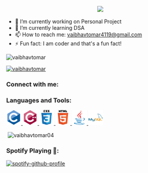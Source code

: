 <p align="center">
  <img src="https://readme-typing-svg.herokuapp.com?color=0d8eceF&size=30&center=true&vCenter=true&width=550&height=70&lines=Hey+There+👋,+I'm+vaibhav;+A+Aspiring+Software+Engineer+☀;Loves+To+Build+Projects+🛠;A+Problem+Solver+🕵;">
</p>



- 🔭 I’m currently working on Personal Project
- 🌱 I’m currently learning DSA 
- 📫 How to reach me: vaibhavtomar4119@gmail.com
- ⚡ Fun fact: I am coder and that's a fun fact! 





<p align="left"> <img src="https://komarev.com/ghpvc/?username=vaibhavtomar04&label=Profile%20views&color=0e75b6&style=flat" alt="vaibhavtomar" /> </p>

<p align="left"> <a href="https://github.com/ryo-ma/github-profile-trophy"><img src="https://github-profile-trophy.vercel.app/?username=vaibhavtomar04" alt="vaibhavtomar" /></a> </p>
<h3 align="left">Connect with me:</h3>
<p align="left">
</p>

<h3 align="left">Languages and Tools:</h3>
<p align="left"> <a href="https://www.cprogramming.com/" target="_blank" rel="noreferrer"> <img src="https://raw.githubusercontent.com/devicons/devicon/master/icons/c/c-original.svg" alt="c" width="40" height="40"/> </a> <a href="https://www.w3schools.com/cpp/" target="_blank" rel="noreferrer"> <img src="https://raw.githubusercontent.com/devicons/devicon/master/icons/cplusplus/cplusplus-original.svg" alt="cplusplus" width="40" height="40"/> </a> <a href="https://www.w3schools.com/css/" target="_blank" rel="noreferrer"> <img src="https://raw.githubusercontent.com/devicons/devicon/master/icons/css3/css3-original-wordmark.svg" alt="css3" width="40" height="40"/> </a> <a href="https://www.w3.org/html/" target="_blank" rel="noreferrer"><img src="https://raw.githubusercontent.com/devicons/devicon/master/icons/html5/html5-original-wordmark.svg" alt="html5" width="40" height="40"/> </a> <a href="https://www.java.com" target="_blank" rel="noreferrer"> <img src="https://raw.githubusercontent.com/devicons/devicon/master/icons/java/java-original.svg" alt="java" width="40" height="40"/> </a> <a href="https://www.mysql.com/" target="_blank" rel="noreferrer"> <img src="https://raw.githubusercontent.com/devicons/devicon/master/icons/mysql/mysql-original-wordmark.svg" alt="mysql" width="40" height="40"/> </a> </p>

<p>&nbsp;<img align="center" src="https://github-readme-stats.vercel.app/api?username=vaibhavtomar04&show_icons=true&locale=en" alt="vaibhavtomar04" /></p>


<h3 align="left">Spotify Playing 🎵: </h3>

[![spotify-github-profile](https://spotify-github-profile.vercel.app/api/view?uid=uxbm4mxkr56rdtjrwbacge5vi&cover_image=true&theme=default&bar_color=53b14f&bar_color_cover=true)](https://github.com/kittinan/spotify-github-profile)
